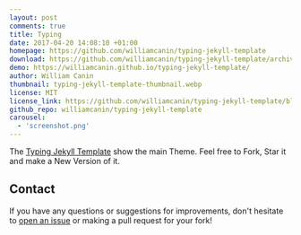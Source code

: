 ```yaml
---
layout: post
comments: true
title: Typing
date: 2017-04-20 14:08:10 +01:00
homepage: https://github.com/williamcanin/typing-jekyll-template
download: https://github.com/williamcanin/typing-jekyll-template/archive/master.zip
demo: https://williamcanin.github.io/typing-jekyll-template/
author: William Canin
thumbnail: typing-jekyll-template-thumbnail.webp
license: MIT
license_link: https://github.com/williamcanin/typing-jekyll-template/blob/master/LICENSE
github_repo: williamcanin/typing-jekyll-template
carousel:
  - 'screenshot.png'
---
```


The [Typing Jekyll Template](https://github.com/williamcanin/typing-jekyll-template/) show the main Theme. Feel free to Fork, Star it and make a New Version of it.

## Contact

If you have any questions or suggestions for improvements, don't hesitate to [open an issue](https://github.com/williamcanin/typing-jekyll-template/issues) or making a pull request for your fork!
